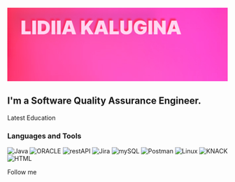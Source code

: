 ![Header](https://github.com/KLidya/KLidya/blob/main/Assets/Group%203.jpg)

## I'm a Software Quality Assurance Engineer.

Latest Education

### Languages and Tools
![Java](https://img.shields.io/badge/-Java-000D80)
![ORACLE](https://img.shields.io/badge/-ORACLE-B63030)
![restAPI](https://img.shields.io/badge/-restAPI-FF56C3)
![Jira](https://img.shields.io/badge/-Jira-496F84)
![mySQL](https://img.shields.io/badge/-mySQL-CE9606)
![Postman](https://img.shields.io/badge/-Postman-FF0000)
![Linux](https://img.shields.io/badge/-Linux-00B2FF)
![KNACK](https://img.shields.io/badge/-KNACK-8F0000)
![HTML](https://img.shields.io/badge/-HTML-074711)

Follow me
